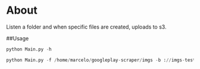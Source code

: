 # About
Listen a folder and when specific files are created, uploads to s3.

##Usage
```python
python Main.py -h
```


```python
python Main.py -f /home/marcelo/googleplay-scraper/imgs -b ://imgs-teste -p *.png
```